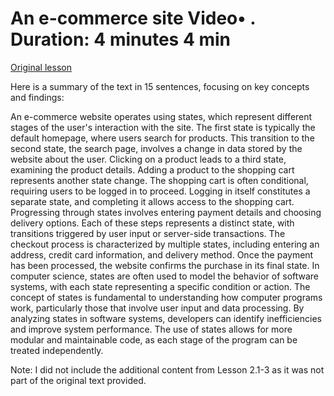 # An e-commerce site Video• . Duration: 4 minutes 4 min

[Original lesson](https://www.coursera.org/learn/uol-how-computers-work/lecture/IjLKa/an-e-commerce-site)

Here is a summary of the text in 15 sentences, focusing on key concepts and findings:

An e-commerce website operates using states, which represent different stages of the user's interaction with the site. The first state is typically the default homepage, where users search for products. This transition to the second state, the search page, involves a change in data stored by the website about the user. Clicking on a product leads to a third state, examining the product details. Adding a product to the shopping cart represents another state change. The shopping cart is often conditional, requiring users to be logged in to proceed. Logging in itself constitutes a separate state, and completing it allows access to the shopping cart. Progressing through states involves entering payment details and choosing delivery options. Each of these steps represents a distinct state, with transitions triggered by user input or server-side transactions. The checkout process is characterized by multiple states, including entering an address, credit card information, and delivery method. Once the payment has been processed, the website confirms the purchase in its final state. In computer science, states are often used to model the behavior of software systems, with each state representing a specific condition or action. The concept of states is fundamental to understanding how computer programs work, particularly those that involve user input and data processing. By analyzing states in software systems, developers can identify inefficiencies and improve system performance. The use of states allows for more modular and maintainable code, as each stage of the program can be treated independently.

Note: I did not include the additional content from Lesson 2.1-3 as it was not part of the original text provided.

